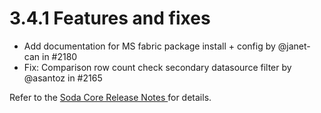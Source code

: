 # 3.4.1 Features and fixes

* Add documentation for MS fabric package install + config by @janet-can in #2180
* Fix: Comparison row count check secondary datasource filter by @asantoz in #2165

Refer to the [Soda Core Release Notes ](https://github.com/sodadata/soda-core/releases)for details.
